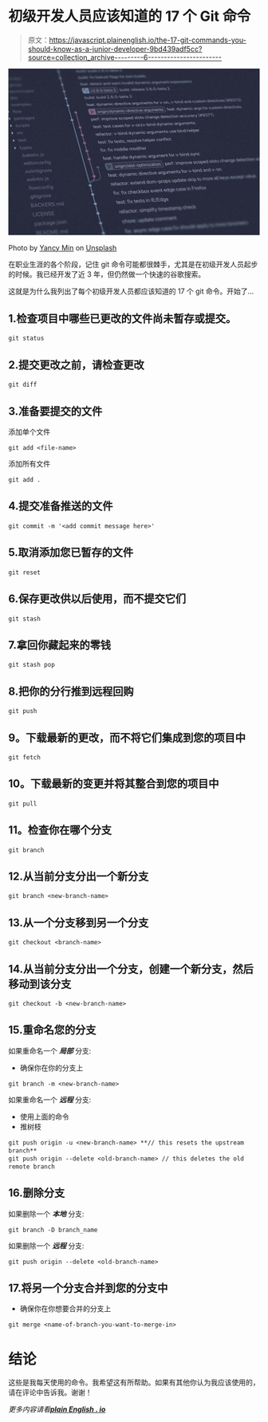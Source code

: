 # 初级开发人员应该知道的 17 个 Git 命令

> 原文：<https://javascript.plainenglish.io/the-17-git-commands-you-should-know-as-a-junior-developer-9bd439adf5cc?source=collection_archive---------6----------------------->

![](img/dff70681404f248240c940b45bc00b15.png)

Photo by [Yancy Min](https://unsplash.com/@yancymin?utm_source=medium&utm_medium=referral) on [Unsplash](https://unsplash.com?utm_source=medium&utm_medium=referral)

在职业生涯的各个阶段，记住 git 命令可能都很棘手，尤其是在初级开发人员起步的时候。我已经开发了近 3 年，但仍然做一个快速的谷歌搜索。

这就是为什么我列出了每个初级开发人员都应该知道的 17 个 git 命令。开始了…

## 1.检查项目中哪些已更改的文件尚未暂存或提交。

```
git status
```

## 2.提交更改之前，请检查更改

```
git diff
```

## 3.准备要提交的文件

添加单个文件

```
git add <file-name>
```

添加所有文件

```
git add .
```

## 4.提交准备推送的文件

```
git commit -m '<add commit message here>'
```

## 5.取消添加您已暂存的文件

```
git reset
```

## 6.保存更改供以后使用，而不提交它们

```
git stash
```

## 7.拿回你藏起来的零钱

```
git stash pop
```

## 8.把你的分行推到远程回购

```
git push
```

## **9。下载最新的更改，而不将它们集成到您的项目中**

```
git fetch
```

## **10。下载最新的变更并将其整合到您的项目中**

```
git pull
```

## **11。检查你在哪个分支**

```
git branch
```

## 12.从当前分支分出一个新分支

```
git branch <new-branch-name>
```

## 13.从一个分支移到另一个分支

```
git checkout <branch-name>
```

## 14.从当前分支分出一个分支，创建一个新分支，然后移动到该分支

```
git checkout -b <new-branch-name>
```

## 15.重命名您的分支

如果重命名一个 ***局部*** 分支:

*   确保你在你的分支上

```
git branch -m <new-branch-name>
```

如果重命名一个 ***远程*** 分支:

*   使用上面的命令
*   推树枝

```
git push origin -u <new-branch-name> **// this resets the upstream branch**
git push origin --delete <old-branch-name> // this deletes the old remote branch
```

## 16.删除分支

如果删除一个 ***本地*** 分支:

```
git branch -D branch_name
```

如果删除一个 ***远程*** 分支:

```
git push origin --delete <old-branch-name>
```

## 17.将另一个分支合并到您的分支中

*   确保你在你想要合并的分支上

```
git merge <name-of-branch-you-want-to-merge-in>
```

# 结论

这些是我每天使用的命令。我希望这有所帮助。如果有其他你认为我应该使用的，请在评论中告诉我。谢谢！

*更多内容请看*[***plain English . io***](https://plainenglish.io/)